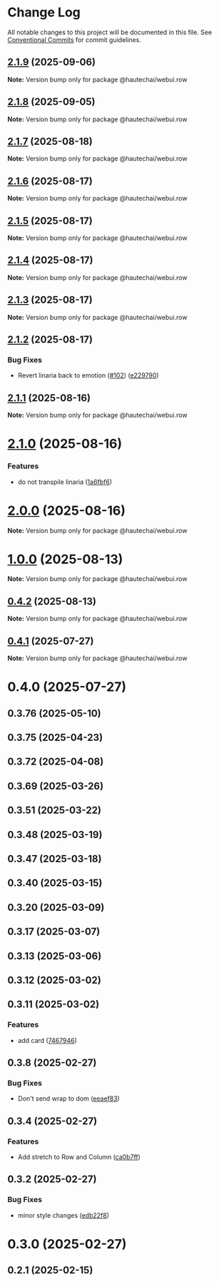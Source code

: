 # Change Log

All notable changes to this project will be documented in this file.
See [Conventional Commits](https://conventionalcommits.org) for commit guidelines.

## [2.1.9](https://github.com/HautechAI/webui/compare/@hautechai/webui.row@2.1.8...@hautechai/webui.row@2.1.9) (2025-09-06)

**Note:** Version bump only for package @hautechai/webui.row

## [2.1.8](https://github.com/HautechAI/webui/compare/@hautechai/webui.row@2.1.7...@hautechai/webui.row@2.1.8) (2025-09-05)

**Note:** Version bump only for package @hautechai/webui.row

## [2.1.7](https://github.com/HautechAI/webui/compare/@hautechai/webui.row@2.1.6...@hautechai/webui.row@2.1.7) (2025-08-18)

**Note:** Version bump only for package @hautechai/webui.row

## [2.1.6](https://github.com/HautechAI/webui/compare/@hautechai/webui.row@2.1.5...@hautechai/webui.row@2.1.6) (2025-08-17)

**Note:** Version bump only for package @hautechai/webui.row

## [2.1.5](https://github.com/HautechAI/webui/compare/@hautechai/webui.row@2.1.4...@hautechai/webui.row@2.1.5) (2025-08-17)

**Note:** Version bump only for package @hautechai/webui.row

## [2.1.4](https://github.com/HautechAI/webui/compare/@hautechai/webui.row@2.1.3...@hautechai/webui.row@2.1.4) (2025-08-17)

**Note:** Version bump only for package @hautechai/webui.row

## [2.1.3](https://github.com/HautechAI/webui/compare/@hautechai/webui.row@2.1.2...@hautechai/webui.row@2.1.3) (2025-08-17)

**Note:** Version bump only for package @hautechai/webui.row

## [2.1.2](https://github.com/HautechAI/webui/compare/@hautechai/webui.row@2.1.1...@hautechai/webui.row@2.1.2) (2025-08-17)

### Bug Fixes

- Revert linaria back to emotion ([#102](https://github.com/HautechAI/webui/issues/102)) ([e229790](https://github.com/HautechAI/webui/commit/e229790dae8eba4b3037bbe41365e5a73ab7f6dc))

## [2.1.1](https://github.com/HautechAI/webui/compare/@hautechai/webui.row@2.1.0...@hautechai/webui.row@2.1.1) (2025-08-16)

**Note:** Version bump only for package @hautechai/webui.row

# [2.1.0](https://github.com/HautechAI/webui/compare/@hautechai/webui.row@1.0.0...@hautechai/webui.row@2.1.0) (2025-08-16)

### Features

- do not transpile linaria ([1a6fbf6](https://github.com/HautechAI/webui/commit/1a6fbf6353a0e5028040006b5045170cf83f1ba0))

# [2.0.0](https://github.com/HautechAI/webui/compare/@hautechai/webui.row@1.0.0...@hautechai/webui.row@2.0.0) (2025-08-16)

**Note:** Version bump only for package @hautechai/webui.row

# [1.0.0](https://github.com/HautechAI/webui/compare/@hautechai/webui.row@0.4.2...@hautechai/webui.row@1.0.0) (2025-08-13)

**Note:** Version bump only for package @hautechai/webui.row

## [0.4.2](https://github.com/HautechAI/webui/compare/@hautechai/webui.row@0.4.1...@hautechai/webui.row@0.4.2) (2025-08-13)

**Note:** Version bump only for package @hautechai/webui.row

## [0.4.1](https://github.com/HautechAI/webui/compare/@hautechai/webui.row@0.4.0...@hautechai/webui.row@0.4.1) (2025-07-27)

**Note:** Version bump only for package @hautechai/webui.row

# 0.4.0 (2025-07-27)

## 0.3.76 (2025-05-10)

## 0.3.75 (2025-04-23)

## 0.3.72 (2025-04-08)

## 0.3.69 (2025-03-26)

## 0.3.51 (2025-03-22)

## 0.3.48 (2025-03-19)

## 0.3.47 (2025-03-18)

## 0.3.40 (2025-03-15)

## 0.3.20 (2025-03-09)

## 0.3.17 (2025-03-07)

## 0.3.13 (2025-03-06)

## 0.3.12 (2025-03-02)

## 0.3.11 (2025-03-02)

### Features

- add card ([7467946](https://github.com/HautechAI/webui/commit/7467946f02bdbd2c03463ba82103d928ab96211b))

## 0.3.8 (2025-02-27)

### Bug Fixes

- Don't send wrap to dom ([eeaef83](https://github.com/HautechAI/webui/commit/eeaef8343bb1e2c63211ca198ef39d619af76e83))

## 0.3.4 (2025-02-27)

### Features

- Add stretch to Row and Column ([ca0b7ff](https://github.com/HautechAI/webui/commit/ca0b7ff77ed587d29b221f14311580837536efba))

## 0.3.2 (2025-02-27)

### Bug Fixes

- minor style changes ([edb22f8](https://github.com/HautechAI/webui/commit/edb22f8a05e6b97b8f1f46dbd258e22498f6524b))

# 0.3.0 (2025-02-27)

## 0.2.1 (2025-02-15)

